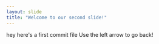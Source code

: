 ```yaml
---
layout: slide
title: "Welcome to our second slide!"
---
```

hey here's a first commit file
Use the left arrow to go back!
